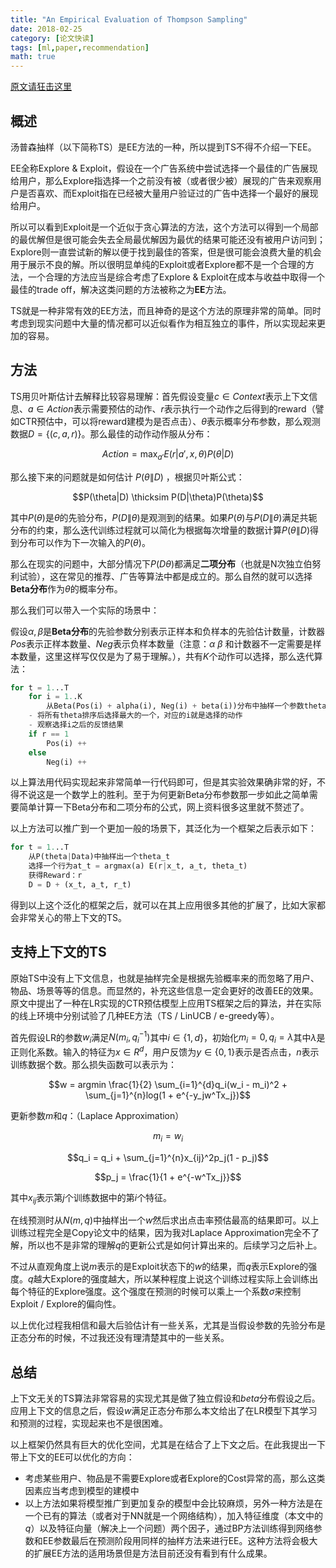 ```yaml
---
title: "An Empirical Evaluation of Thompson Sampling"
date: 2018-02-25
category: [论文快读]
tags: [ml,paper,recommendation]
math: true
---
```


[原文请狂击这里](https://papers.nips.cc/paper/4321-an-empirical-evaluation-of-thompson-sampling.pdf)

## 概述

汤普森抽样（以下简称TS）是EE方法的一种，所以提到TS不得不介绍一下EE。

EE全称Explore & Exploit，假设在一个广告系统中尝试选择一个最佳的广告展现给用户，那么Explore指选择一个之前没有被（或者很少被）展现的广告来观察用户是否喜欢、而Exploit指在已经被大量用户验证过的广告中选择一个最好的展现给用户。

所以可以看到Exploit是一个近似于贪心算法的方法，这个方法可以得到一个局部的最优解但是很可能会失去全局最优解因为最优的结果可能还没有被用户访问到；Explore则一直尝试新的解以便于找到最佳的答案，但是很可能会浪费大量的机会用于展示不良的解。所以很明显单纯的Exploit或者Explore都不是一个合理的方法，一个合理的方法应当是综合考虑了Explore & Exploit在成本与收益中取得一个最佳的trade off，解决这类问题的方法被称之为**EE**方法。

TS就是一种非常有效的EE方法，而且神奇的是这个方法的原理非常的简单。同时考虑到现实问题中大量的情况都可以近似看作为相互独立的事件，所以实现起来更加的容易。

## 方法

TS用贝叶斯估计去解释比较容易理解：首先假设变量$c \in Context$表示上下文信息、$a \in Action$表示需要预估的动作、$r$表示执行一个动作之后得到的reward（譬如CTR预估中，可以将reward建模为是否点击）、$\theta$表示概率分布参数，那么观测数据$D = \{(c, a, r)\}$。那么最佳的动作动作服从分布：

$$Action = \max_{a'} E(r|a', x, \theta)P(\theta|D)$$

那么接下来的问题就是如何估计 $P(\theta\|D)$ ，根据贝叶斯公式：

$$P(\theta|D) \thicksim P(D|\theta)P(\theta)$$

其中$P(\theta)$是$\theta$的先验分布，$P(D\|\theta)$是观测到的结果。如果$P(\theta)$与$P(D\|\theta)$满足共轭分布的约束，那么迭代训练过程就可以简化为根据每次增量的数据计算$P(\theta\|D)$得到分布可以作为下一次输入的$P(\theta)$。

那么在现实的问题中，大部分情况下$P(D\theta)$都满足**二项分布**（也就是N次独立伯努利试验），这在常见的推荐、广告等算法中都是成立的。那么自然的就可以选择**Beta分布**作为$\theta$的概率分布。

那么我们可以带入一个实际的场景中：

假设$\alpha, \beta$是**Beta分布**的先验参数分别表示正样本和负样本的先验估计数量，计数器$Pos$表示正样本数量、$Neg$表示负样本数量（注意：$\alpha$ $\beta$ 和计数器不一定需要是样本数量，这里这样写仅仅是为了易于理解。），共有$K$个动作可以选择，那么迭代算法：

```python
for t = 1...T
	for i = 1..K
		从Beta(Pos(i) + alpha(i), Neg(i) + beta(i))分布中抽样一个参数theta(i)
	- 将所有theta排序后选择最大的一个，对应的i就是选择的动作
	- 观察选择i之后的反馈结果
	if r == 1
		Pos(i) ++
	else
		Neg(i) ++
```

以上算法用代码实现起来非常简单一行代码即可，但是其实验效果确非常的好，不得不说这是一个数学上的胜利。至于为何更新Beta分布参数那一步如此之简单需要简单计算一下Beta分布和二项分布的公式，网上资料很多这里就不赘述了。

以上方法可以推广到一个更加一般的场景下，其泛化为一个框架之后表示如下：

```python
for t = 1...T
	从P(theta|Data)中抽样出一个theta_t
	选择一个行为at_t = argmax(a) E(r|x_t, a_t, theta_t)
	获得Reward：r
	D = D + (x_t, a_t, r_t)
```

得到以上这个泛化的框架之后，就可以在其上应用很多其他的扩展了，比如大家都会非常关心的带上下文的TS。

## 支持上下文的TS

原始TS中没有上下文信息，也就是抽样完全是根据先验概率来的而忽略了用户、物品、场景等等的信息。而显然的，补充这些信息一定会更好的改善EE的效果。原文中提出了一种在LR实现的CTR预估模型上应用TS框架之后的算法，并在实际的线上环境中分别试验了几种EE方法（TS / LinUCB / e-greedy等）。

首先假设LR的参数$w_i$满足$N(m_i, q_i^{-1})$其中$i \in \{1, d\}$，初始化$m_i = 0, q_i = \lambda$其中$\lambda$是正则化系数。输入的特征为$x \in R^d$，用户反馈为$y \in \{0, 1\}$表示是否点击，$n$表示训练数据个数。那么损失函数可以表示为：

$$w = argmin \frac{1}{2} \sum_{i=1}^{d}q_i(w_i - m_i)^2 + \sum_{j=1}^{n}log(1 + e^{-y_jw^Tx_j})$$

更新参数$m$和$q$：（Laplace Approximation）

$$m_i = w_i$$

$$q_i = q_i + \sum_{j=1}^{n}x_{ij}^2p_j(1 - p_j)$$

$$p_j = \frac{1}{1 + e^{-w^Tx_j}}$$

其中$x_{ij}$表示第$j$个训练数据中的第$i$个特征。

在线预测时从$N(m, q)$中抽样出一个$w$然后求出点击率预估最高的结果即可。以上训练过程完全是Copy论文中的结果，因为我对Laplace Approximation完全不了解，所以也不是非常的理解$q$的更新公式是如何计算出来的。后续学习之后补上。

不过从直观角度上说$m$表示的是Exploit状态下的$w$的结果，而$q$表示Explore的强度。$q$越大Explore的强度越大，所以某种程度上说这个训练过程实际上会训练出每个特征的Explore强度。这个强度在预测的时候可以乘上一个系数$\sigma$来控制Exploit / Explore的偏向性。

以上优化过程我相信和最大后验估计有一些关系，尤其是当假设参数的先验分布是正态分布的时候，不过我还没有理清楚其中的一些关系。

## 总结

上下文无关的TS算法非常容易的实现尤其是做了独立假设和$beta$分布假设之后。应用上下文的信息之后，假设$w$满足正态分布那么本文给出了在LR模型下其学习和预测的过程，实现起来也不是很困难。

以上框架仍然具有巨大的优化空间，尤其是在结合了上下文之后。在此我提出一下带上下文的EE可以优化的方向：

* 考虑某些用户、物品是不需要Explore或者Explore的Cost异常的高，那么这类因素应当考虑到模型的建模中
* 以上方法如果将模型推广到更加复杂的模型中会比较麻烦，另外一种方法是在一个已有的算法（或者对于NN就是一个网络结构），加入特征维度（本文中的$q$）以及特征向量（解决上一个问题）两个因子，通过BP方法训练得到网络参数和EE参数最后在预测阶段用同样的抽样方法来进行EE。这种方法将会极大的扩展EE方法的适用场景但是方法目前还没有看到有什么成果。
